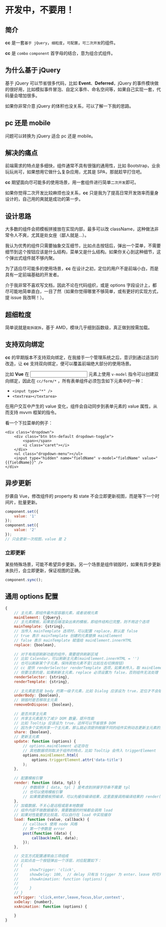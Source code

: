 # 开发中，不要用！

## 简介

**cc** 是一套`基于 jQuery`，`细粒度`，`可配置`，`可二次开发`的组件。

**cc** 是 `combo` `component` 首字母的结合，意为组合式组件。

## 为什么基于 jQuery

基于 jQuery 可以节省很多代码，比如 **Event**、**Deferred**，jQuery 的事件模块做的很好用，比如模拟事件冒泡、自定义事件、命名空间等，如果自己实现一套，代码量会增加很多。

如果你非常介意 jQuery 的体积也没关系，可以了解一下我的思路。

## pc 还是 mobile

问题可以转换为 jQuery 适合 pc 还是 mobile。

## 解决的痛点

前端需求的特点是多细快，组件通常不具有很强的通用性，比如 Bootstrap，业余玩玩尚可，如果想用它做什么复杂应用，尤其是 SPA，那就趁早打住吧。

**cc** 期望面向尽可能多的使用场景，用一套组件进行简单`二次开发`即可。

如果你觉得二次开发比较麻烦也没关系，**cc** 只是我为了提高日常开发效率而量身设计的，自己用的爽就是成功的第一步。

## 设计思路

大多数的组件会把模板拼接放在实现内部，最多可以改 className，这种做法非常令人不爽，尤其是处女座（鄙人就是...）。

我认为优秀的组件只需要抽象交互细节，比如点击按钮后，弹出一个菜单，不需要细节到这个按钮应该是什么结构，菜单又是什么结构。如果你关心到这种细节，这个弹出式组件就不够内聚。

为了适应尽可能多的使用场景，**cc** 在设计之初，定位的用户不是前端小白，而是具有一定前端基础的开发者。

介于我非常不喜欢写文档，因此不论在代码组织，或是 options 字段设计上，都尽可能地简单直白，一目了然（如果你觉得哪里不够简单，或有更好的实现方式，提 issue 我改啊！）。

## 超细粒度

简单说就是`能拆就拆`，基于 AMD，模块几乎细到函数级，真正做到按需加载。

## 支持双向绑定

**cc** 的早期版本不支持双向绑定，在我接手一个管理系统之后，意识到通过适当的改造，让 **cc** 支持双向绑定，便可以覆盖前端绝大部分的使用场景。

比如 **Vue** 在 <input> 元素上使用 `v-model` 指令可以创建双向绑定，因此在 `cc/form/*` ，所有表单组件必须包含如下元素中的一种：

- `<input type="*" />`
- `<textrea></textarea>`

在用户交互中产生的 value 变化，组件会自动同步到表单元素的 value 属性，从而支持 mvvm 框架的指令。

看一个下拉菜单的例子：

``` 
<div class="dropdown">
    <div class="btn btn-default dropdown-toggle">
        <span></span>
        <i class="caret"></i>
    </div>
    <ul class="dropdown-menu"></ul>
    <input type="hidden" name="fieldName" v-model="fieldName" value="{{fieldName}}" />
</div>
```



## 异步更新

抄袭自 Vue，修改组件的 property 和 state 不会立即更新视图，而是等下一个时间片，批量更新。

``` javascript
component.set({
    value: '1'
});
component.set({
    value: '2'
});
// 只会更新一次视图，value 是 2
```

### 立即更新

某些特殊场景，可能不希望异步更新。另一个场景是组件销毁时，如果有异步更新未执行，会立即更新，保证视图的正确。

``` javascript
component.sync();
```





## 通用 options 配置

``` javascript
{
    // 主元素，即组件最外层容器元素，或者说根元素
    mainElement: {jQuery},
    // 主元素模板，如果是后端渲染出来的模板，即组件结构已完整，则不用这个选项
    mainTemplate: {string},
    // 当传入 mainTemplate 选项时，可以配置 replace，默认是 false
    // true 表示 mainTemplate 创建的元素替换 mainElement
    // false 表示 mainTemplate 赋值给 mainElement.innerHTML
    replace: {boolean},
    
    // 对于有局部刷新功能的组件，需要提供刷新区域
    // 比如 Calendar，可以刷新主元素(mainElement.innerHTML = '')
    // 也可以刷新某个子元素，保持其他元素不变(比如左右切换按钮)
    // cc 提供 renderSelector renderTemplate 选项，如果未传入，取 mainElement 和 mainTemplate
    // 但要注意的是，如果刷新主元素，replace 必须设置为 false，否则组件无法处理
    renderSelector: {string},
    renderTemplate: {string},
        
    // 主元素是否是 body 的第一级子元素，比如 Dialog 应该设为 true，定位才不会错
    underBody: {boolean},
    // 销毁时是否移除主元素
    removeOnDispose: {boolean},
      
    // 是否共享主元素
    // 共享主元素是为了减少 DOM 数量，提升性能
    // 比如 Tooltip 应该设为 true，这样可以节省很多 DOM
    // 因为多个实例共享一个主元素，那么就必须提供根据不同的组件实例动态更新主元素的方法
    share: {boolean},
    // 更新主元素
    update: function (options) {
        // options.mainElement 必定存在
        // 其他数据项则取决于组件的特点，比如 Tooltip 会传入 triggerElement
        options.mainElement.html(
            options.triggerElement.attr('data-title')
        );
    },
    
    // 配置模板引擎
    render: function (data, tpl) {
        // 参数顺序 [ data, tpl ] 是考虑到拼接字符串不需要 tpl
        // 也可以使用模板引擎
        // 如果需要模板预编译，可以先缓存编译结果，这里直接调用编译结果的 render(data)
    },
    // 加载数据，不关心是远程或是本地数据
    // 组件内部不做数据缓存，需要数据的时候都会调用 load
    // 如果对性能要求比较高，可以自行在 load 中实现缓存
    load: function (value, callback) {
        // callback 使用 node 风格
        // 第一个参数是 error
        post(function (data) {
            callback(null, data);
        });
    },

    // 交互方式配置通常由三项组成
    // 比如点击一个按钮弹出一个浮层，对应配置如下：
    // {
    //     showTrigger: 'click',
    //     showDelay: 100,  // delay 只有当 trigger 为 enter、leave 时可用
    //     showAnimation: function (options) {
    //
    //     }
    // }
    xxTrigger: 'click,enter,leave,focus,blur,context',
    xxDelay: {number},
    xxAnimation: function (options) {

    }
}
```
